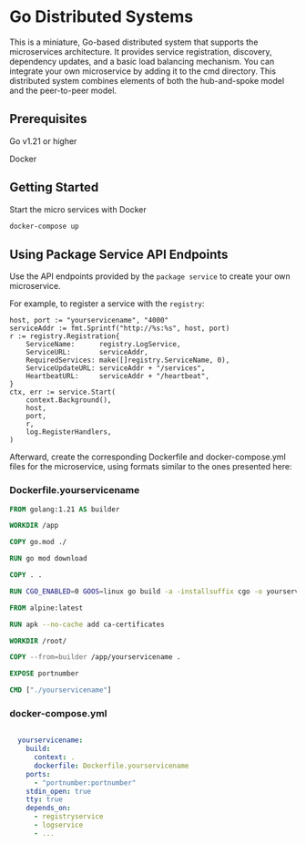 # Go Distributed Systems
This is a miniature, Go-based distributed system that supports the microservices architecture. It provides service registration, discovery, dependency updates, and a basic load balancing mechanism. You can integrate your own microservice by adding it to the cmd directory. This distributed system combines elements of both the hub-and-spoke model and the peer-to-peer model.
## Prerequisites
Go v1.21 or higher

Docker
## Getting Started
Start the micro services with Docker
``` bash
docker-compose up
```
## Using Package Service API Endpoints
Use the API endpoints provided by the `package service` to create your own microservice. 

For example, to register a service with the `registry`:
``` golang
host, port := "yourservicename", "4000"
serviceAddr := fmt.Sprintf("http://%s:%s", host, port)
r := registry.Registration{
	ServiceName:      registry.LogService,
	ServiceURL:       serviceAddr,
	RequiredServices: make([]registry.ServiceName, 0),
	ServiceUpdateURL: serviceAddr + "/services",
	HeartbeatURL:     serviceAddr + "/heartbeat",
}
ctx, err := service.Start(
	context.Background(),
	host,
	port,
	r,
	log.RegisterHandlers,
)
```
Afterward, create the corresponding Dockerfile and docker-compose.yml files for the microservice, using formats similar to the ones presented here:
### Dockerfile.yourservicename
``` Dockerfile
FROM golang:1.21 AS builder

WORKDIR /app

COPY go.mod ./

RUN go mod download

COPY . .

RUN CGO_ENABLED=0 GOOS=linux go build -a -installsuffix cgo -o yourservicename ./cmd/yourservicename

FROM alpine:latest  

RUN apk --no-cache add ca-certificates

WORKDIR /root/

COPY --from=builder /app/yourservicename .

EXPOSE portnumber

CMD ["./yourservicename"]
```
### docker-compose.yml
``` yml

  yourservicename:
    build:
      context: .
      dockerfile: Dockerfile.yourservicename
    ports:
      - "portnumber:portnumber"
    stdin_open: true
    tty: true
    depends_on:
      - registryservice
      - logservice
      - ...
```
